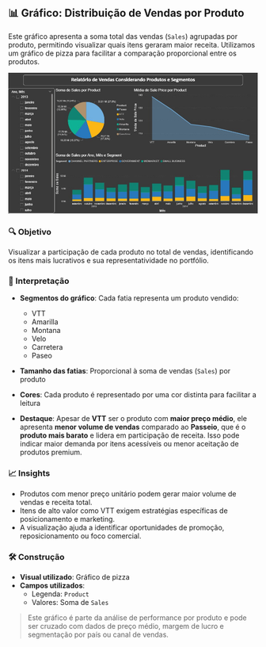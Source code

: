 ## 📊 Gráfico: Distribuição de Vendas por Produto

Este gráfico apresenta a soma total das vendas (`Sales`) agrupadas por produto, permitindo visualizar quais itens geraram maior receita. Utilizamos um gráfico de pizza para facilitar a comparação proporcional entre os produtos.

![Gráfico de Diabetes](../assets/grafico1.jpg)

### 🔍 Objetivo

Visualizar a participação de cada produto no total de vendas, identificando os itens mais lucrativos e sua representatividade no portfólio.

### 🧠 Interpretação

- **Segmentos do gráfico**: Cada fatia representa um produto vendido:
  - VTT
  - Amarilla
  - Montana
  - Velo
  - Carretera
  - Paseo

- **Tamanho das fatias**: Proporcional à soma de vendas (`Sales`) por produto

- **Cores**: Cada produto é representado por uma cor distinta para facilitar a leitura

- **Destaque**: Apesar de **VTT** ser o produto com **maior preço médio**, ele apresenta **menor volume de vendas** comparado ao **Passeio**, que é o **produto mais barato** e lidera em participação de receita. Isso pode indicar maior demanda por itens acessíveis ou menor aceitação de produtos premium.

### 📈 Insights

- Produtos com menor preço unitário podem gerar maior volume de vendas e receita total.
- Itens de alto valor como VTT exigem estratégias específicas de posicionamento e marketing.
- A visualização ajuda a identificar oportunidades de promoção, reposicionamento ou foco comercial.

### 🛠️ Construção

- **Visual utilizado**: Gráfico de pizza
- **Campos utilizados**:
  - Legenda: `Product`
  - Valores: Soma de `Sales`

> Este gráfico é parte da análise de performance por produto e pode ser cruzado com dados de preço médio, margem de lucro e segmentação por país ou canal de vendas.
